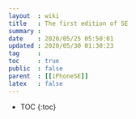 ```yaml
---
layout  : wiki
title   : The first edition of SE
summary : 
date    : 2020/05/25 05:50:01
updated : 2020/05/30 01:30:23
tag     : 
toc     : true
public  : false
parent  : [[iPhoneSE]]
latex   : false
---
```

* TOC
{:toc}

# 
